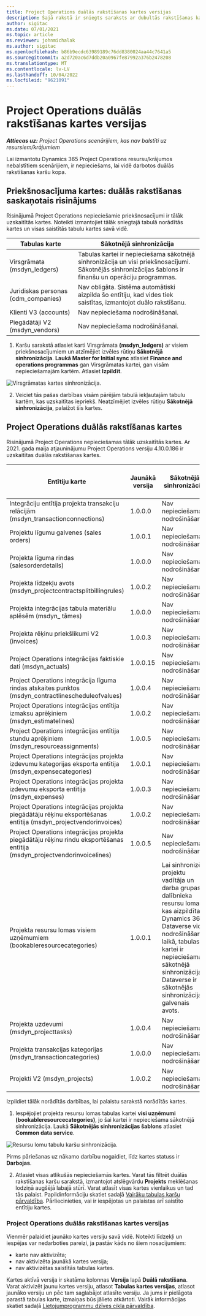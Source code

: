 ```yaml
---
title: Project Operations duālās rakstīšanas kartes versijas
description: Šajā rakstā ir sniegts saraksts ar dubultās rakstīšanas kartēm, kas nepieciešamas Dynamics 365 Project Operations.
author: sigitac
ms.date: 07/01/2021
ms.topic: article
ms.reviewer: johnmichalak
ms.author: sigitac
ms.openlocfilehash: b86b9ecdc63989189c76dd8380024aa44c7641a5
ms.sourcegitcommit: a2d720ac6d7ddb20a0967fe87992a376b2478208
ms.translationtype: MT
ms.contentlocale: lv-LV
ms.lasthandoff: 10/04/2022
ms.locfileid: "9621091"
---
```

# <a name="project-operations-dual-write-map-versions"></a>Project Operations duālās rakstīšanas kartes versijas

_**Attiecas uz:** Project Operations scenārijiem, kas nav balstīti uz resursiem/krājumiem_

Lai izmantotu Dynamics 365 Project Operations resursu/krājumos nebalstītiem scenārijiem, ir nepieciešams, lai vidē darbotos duālās rakstīšanas karšu kopa. 

## <a name="prerequisite-maps-dual-write-orchestration-solution"></a>Priekšnosacījuma kartes: duālās rakstīšanas saskaņotais risinājums

Risinājumā Project Operations nepieciešamie priekšnosacījumi ir tālāk uzskaitītās kartes. Noteikti izmantojiet tālāk sniegtajā tabulā norādītās kartes un visas saistītās tabulu kartes savā vidē.

| Tabulas karte | Sākotnējā sinhronizācija |
| --- | --- |
| Virsgrāmata (msdyn_ledgers) | Tabulas kartei ir nepieciešama sākotnējā sinhronizācija un visi priekšnosacījumi. Sākotnējās sinhronizācijas šablons ir finanšu un operāciju programmas. |
| Juridiskas personas (cdm_companies) | Nav obligāta. Sistēma automātiski aizpilda šo entītiju, kad vides tiek saistītas, izmantojot duālo rakstīšanu. |
| Klienti V3 (accounts) | Nav nepieciešama nodrošināšanai. |
| Piegādātāji V2 (msdyn_vendors) | Nav nepieciešama nodrošināšanai. |

1. Karšu sarakstā atlasiet karti Virsgrāmata **(msdyn\_ledgers)** ar visiem priekšnosacījumiem un atzīmējiet izvēles rūtiņu **Sākotnējā sinhronizācija**. **Laukā Master for Initial sync** atlasiet **Finance and operations programmas** gan Virsgrāmatas kartei, gan visām nepieciešamajām kartēm. Atlasiet **Izpildīt**.

![Virsgrāmatas kartes sinhronizācija.](media/DW6.png)

2. Veiciet tās pašas darbības visām pārējām tabulā iekļautajām tabulu kartēm, kas uzskaitītas iepriekš. Neatzīmējiet izvēles rūtiņu **Sākotnējā sinhronizācija**, palaižot šīs kartes.

## <a name="project-operations-dual-write-maps"></a>Project Operations duālās rakstīšanas kartes

Risinājumā Project Operations nepieciešamas tālāk uzskaitītās kartes. Ar 2021. gada maija atjauninājumu Project Operations versiju 4.10.0.186 ir uzskaitītas duālās rakstīšanas kartes.

| Entītiju karte | Jaunākā versija | Sākotnējā sinhronizācija | Nepieciešamā Dynamics 365 Finance versija |
| --- | --- | --- | --- |
| Integrāciju entītija projekta transakciju relācijām (msdyn\_transactionconnections) | 1.0.0.0 | Nav nepieciešama nodrošināšanai. ||
| Projektu līgumu galvenes (sales orders) | 1.0.0.1 | Nav nepieciešama nodrošināšanai. ||
| Projekta līguma rindas (salesorderdetails) | 1.0.0.0 | Nav nepieciešama nodrošināšanai. ||
| Projekta līdzekļu avots (msdyn_projectcontractsplitbillingrules) | 1.0.0.2 | Nav nepieciešama nodrošināšanai. ||
| Projekta integrācijas tabula materiālu aplēsēm (msdyn\_ tāmes) | 1.0.0.0 | Nav nepieciešama nodrošināšanai. ||
| Projekta rēķinu priekšlikumi V2 (invoices) | 1.0.0.3 | Nav nepieciešama nodrošināšanai. ||
| Project Operations integrācijas faktiskie dati (msdyn_actuals) | 1.0.0.15 | Nav nepieciešama nodrošināšanai. |10.0.29 vai jaunāka versija|
| Project Operations integrācija līguma rindas atskaites punktos (msdyn_contractlinescheduleofvalues) | 1.0.0.4 | Nav nepieciešama nodrošināšanai. ||
| Project Operations integrācijas entītija izmaksu aprēķiniem (msdyn_estimatelines) | 1.0.0.2 | Nav nepieciešama nodrošināšanai. ||
| Project Operations integrācijas entītija stundu aprēķiniem (msdyn_resourceassignments) | 1.0.0.5 | Nav nepieciešama nodrošināšanai. ||
| Project Operations integrācijas projekta izdevumu kategorijas eksporta entītija (msdyn_expensecategories) | 1.0.0.1 | Nav nepieciešama nodrošināšanai. ||
| Project Operations integrācijas projekta izdevumu eksporta entītija (msdyn_expenses) | 1.0.0.3 | Nav nepieciešama nodrošināšanai. ||
| Project Operations integrācijas projekta piegādātāju rēķinu eksportēšanas entītija (msdyn_projectvendorinvoices) | 1.0.0.2 | Nav nepieciešama nodrošināšanai. |10.0.29 vai jaunāka versija|
| Project Operations integrācijas projekta piegādātāju rēķinu rindu eksportēšanas entītija (msdyn_projectvendorinvoicelines) | 1.0.0.5 | Nav nepieciešama nodrošināšanai. | 10.0.29 vai jaunāka versija |
| Projekta resursu lomas visiem uzņēmumiem (bookableresourcecategories) | 1.0.0.1 | Lai sinhronizētu projektu vadītāja un darba grupas dalībnieka resursu lomas, kas aizpildītas Dynamics 365 Dataverse vidē nodrošināšanas laikā, tabulas kartei ir nepieciešama sākotnējā sinhronizācija. Dataverse ir sākotnējās sinhronizācijas galvenais avots. ||
| Projekta uzdevumi (msdyn_projecttasks) | 1.0.0.4 | Nav nepieciešama nodrošināšanai. ||
| Projekta transakcijas kategorijas (msdyn_transactioncategories) | 1.0.0.0 | Nav nepieciešama nodrošināšanai. ||
| Projekti V2 (msdyn_projects) | 1.0.0.2 | Nav nepieciešama nodrošināšanai. ||

Izpildiet tālāk norādītās darbības, lai palaistu sarakstā norādītās kartes.

1. Iespējojiet projekta resursu lomas tabulas kartei **visi uzņēmumi (bookableresourcecategories)**, jo šai kartei ir nepieciešama sākotnējā sinhronizācija. Laukā **Sākotnējās sinhronizācijas šablons** atlasiet **Common data service**. 

 ![Resursu lomu tabulu karšu sinhronizācija.](media/6ResourceInitialSync.jpg)

 Pirms pāriešanas uz nākamo darbību nogaidiet, līdz kartes statuss ir **Darbojas**.

2. Atlasiet visas atlikušās nepieciešamās kartes. Varat tās filtrēt duālās rakstīšanas karšu sarakstā, izmantojot atslēgvārdu **Projekts** meklēšanas lodziņā augšējā labajā stūrī. Varat atlasīt visas kartes vienlaikus un tad tās palaist. Papildinformāciju skatiet sadaļā [Vairāku tabulas karšu pārvaldība](/dynamics365/fin-ops-core/dev-itpro/data-entities/dual-write/multiple-entity-maps). Pārliecinieties, vai ir iespējotas un palaistas arī saistīto entītiju kartes.

### <a name="project-operations-dual-write-map-versions"></a>Project Operations duālās rakstīšanas kartes versijas

Vienmēr palaidiet jaunāko kartes versiju savā vidē. Noteikti līdzekļi un iespējas var nedarboties pareizi, ja pastāv kāds no šiem nosacījumiem:

- karte nav aktivizēta;
- nav aktivizēta jaunākā kartes versija; 
- nav aktivizētas saistītās tabulas kartes.

Kartes aktīvā versija ir skatāma kolonnas **Versija** lapā **Duālā rakstīšana**. Varat aktivizēt jaunu kartes versiju, atlasot **Tabulas kartes versijas**, atlasot jaunāko versiju un pēc tam saglabājot atlasīto versiju. Ja jums ir pielāgota parastā tabulas karte, izmaiņas būs jālieto atkārtoti. Vairāk informācijas skatiet sadaļā [Lietojumprogrammu dzīves cikla pārvaldība](/dynamics365/fin-ops-core/dev-itpro/data-entities/dual-write/app-lifecycle-management).
